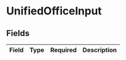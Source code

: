 # UnifiedOfficeInput


## Fields

| Field       | Type        | Required    | Description |
| ----------- | ----------- | ----------- | ----------- |